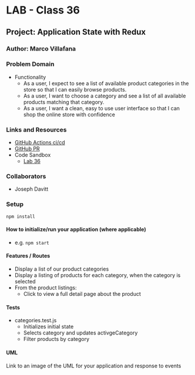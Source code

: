 # LAB - Class 36

## Project: Application State with Redux

### Author: Marco Villafana

### Problem Domain  

+ Functionality
  + As a user, I expect to see a list of available product categories in the store so that I can easily browse products.
  + As a user, I want to choose a category and see a list of all available products matching that category.
  + As a user, I want a clean, easy to use user interface so that I can shop the online store with confidence

### Links and Resources

+ [GitHub Actions ci/cd](https://github.com/villafanam/virtual-store/actions)
+ [GitHub PR](https://github.com/villafanam/virtual-store/pull/1) 
+ Code Sandbox
  + [Lab 36](https://codesandbox.io/p/github/villafanam/virtual-store/redux?file=README.md&workspace=%257B%2522activeFilepath%2522%253A%2522README.md%2522%252C%2522openFiles%2522%253A%255B%255D%252C%2522sidebarPanel%2522%253A%2522EXPLORER%2522%252C%2522gitSidebarPanel%2522%253A%2522COMMIT%2522%252C%2522spaces%2522%253A%257B%2522clg1myx5m004t356lk7nf89ed%2522%253A%257B%2522key%2522%253A%2522clg1myx5m004t356lk7nf89ed%2522%252C%2522name%2522%253A%2522Default%2522%252C%2522devtools%2522%253A%255B%257B%2522key%2522%253A%2522clg1myx5m004u356l2yhn26ha%2522%252C%2522type%2522%253A%2522PROJECT_SETUP%2522%252C%2522isMinimized%2522%253Afalse%257D%255D%257D%257D%252C%2522currentSpace%2522%253A%2522clg1myx5m004t356lk7nf89ed%2522%252C%2522spacesOrder%2522%253A%255B%2522clg1myx5m004t356lk7nf89ed%2522%255D%252C%2522hideCodeEditor%2522%253Afalse%257D) 

### Collaborators

+ Joseph Davitt

### Setup

`npm install`

#### How to initialize/run your application (where applicable)

+ e.g. `npm start`

#### Features / Routes

+ Display a list of our product categories
+ Display a listing of products for each category, when the category is selected
+ From the product listings:
  + Click to view a full detail page about the product

#### Tests

+ categories.test.js
  + Initializes initial state
  + Selects category and updates activgeCategory
  + Filter products by category

#### UML

Link to an image of the UML for your application and response to events
